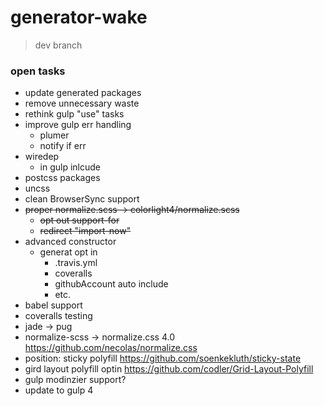 # generator-wake

> dev branch

### open tasks
- update generated packages
- remove unnecessary waste
- rethink gulp "use" tasks
- improve gulp err handling 
	- plumer
	- notify if err
- wiredep
	- in gulp inlcude
- postcss packages
- uncss
- clean BrowserSync support
- ~~proper normalize.scss -> colorlight4/normalize.scss~~
	- ~~opt out support-for~~
	- ~~redirect "import-now"~~
- advanced constructor
	- generat opt in
		- .travis.yml
		- coveralls
		- githubAccount auto include
		- etc.
- babel support
- coveralls testing
- jade -> pug
- normalize-scss -> normalize.css 4.0 https://github.com/necolas/normalize.css
- position: sticky polyfill https://github.com/soenkekluth/sticky-state
- gird layout polyfill optin https://github.com/codler/Grid-Layout-Polyfill
- gulp modinzier support?
- update to gulp 4
